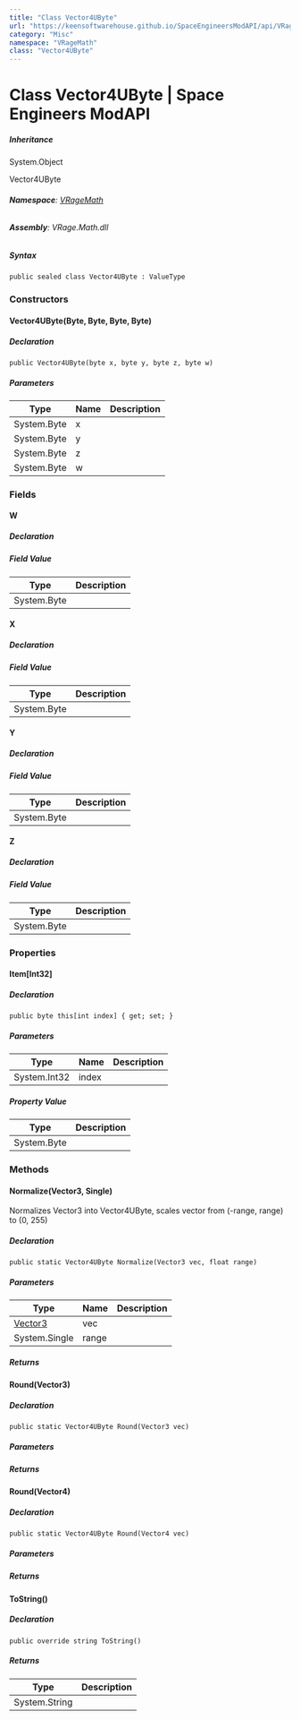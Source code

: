 ```yaml
---
title: "Class Vector4UByte"
url: "https://keensoftwarehouse.github.io/SpaceEngineersModAPI/api/VRageMath.Vector4UByte.html"
category: "Misc"
namespace: "VRageMath"
class: "Vector4UByte"
---
```


# Class Vector4UByte | Space Engineers ModAPI

##### Inheritance

System.Object

Vector4UByte

###### **Namespace**: [VRageMath](https://keensoftwarehouse.github.io/SpaceEngineersModAPI/api/VRageMath.html)

###### **Assembly**: VRage.Math.dll

##### Syntax

```
public sealed class Vector4UByte : ValueType
```

### [](#constructors)Constructors

#### [](#VRageMath_Vector4UByte__ctor_System_Byte_System_Byte_System_Byte_System_Byte_)Vector4UByte(Byte, Byte, Byte, Byte)

##### Declaration

```
public Vector4UByte(byte x, byte y, byte z, byte w)
```

##### Parameters

| Type | Name | Description |
| --- | --- | --- |
| System.Byte | x   |     |
| System.Byte | y   |     |
| System.Byte | z   |     |
| System.Byte | w   |     |

### [](#fields)Fields

#### [](#VRageMath_Vector4UByte_W)W

##### Declaration

##### Field Value

| Type | Description |
| --- | --- |
| System.Byte |     |

#### [](#VRageMath_Vector4UByte_X)X

##### Declaration

##### Field Value

| Type | Description |
| --- | --- |
| System.Byte |     |

#### [](#VRageMath_Vector4UByte_Y)Y

##### Declaration

##### Field Value

| Type | Description |
| --- | --- |
| System.Byte |     |

#### [](#VRageMath_Vector4UByte_Z)Z

##### Declaration

##### Field Value

| Type | Description |
| --- | --- |
| System.Byte |     |

### [](#properties)Properties

#### [](#VRageMath_Vector4UByte_Item_System_Int32_)Item\[Int32\]

##### Declaration

```
public byte this[int index] { get; set; }
```

##### Parameters

| Type | Name | Description |
| --- | --- | --- |
| System.Int32 | index |     |

##### Property Value

| Type | Description |
| --- | --- |
| System.Byte |     |

### [](#methods)Methods

#### [](#VRageMath_Vector4UByte_Normalize_VRageMath_Vector3_System_Single_)Normalize(Vector3, Single)

Normalizes Vector3 into Vector4UByte, scales vector from (-range, range) to (0, 255)

##### Declaration

```
public static Vector4UByte Normalize(Vector3 vec, float range)
```

##### Parameters

| Type | Name | Description |
| --- | --- | --- |
| [Vector3](https://keensoftwarehouse.github.io/SpaceEngineersModAPI/api/VRageMath.Vector3.html) | vec |     |
| System.Single | range |     |

##### Returns

#### [](#VRageMath_Vector4UByte_Round_VRageMath_Vector3_)Round(Vector3)

##### Declaration

```
public static Vector4UByte Round(Vector3 vec)
```

##### Parameters

##### Returns

#### [](#VRageMath_Vector4UByte_Round_VRageMath_Vector4_)Round(Vector4)

##### Declaration

```
public static Vector4UByte Round(Vector4 vec)
```

##### Parameters

##### Returns

#### [](#VRageMath_Vector4UByte_ToString)ToString()

##### Declaration

```
public override string ToString()
```

##### Returns

| Type | Description |
| --- | --- |
| System.String |     |